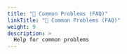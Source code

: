 ```yaml
---
title: "🤯 Common Problems (FAQ)"
linkTitle: "🤯 Common Problems (FAQ)"
weight: 9
description: >
  Help for common problems
---
```


